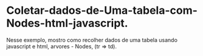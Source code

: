 # Coletar-dados-de-Uma-tabela-com-Nodes-html-javascript.
Nesse exemplo, mostro como recolher dados de uma  tabela usando javascript e html, arvores - Nodes, (tr => td). 
